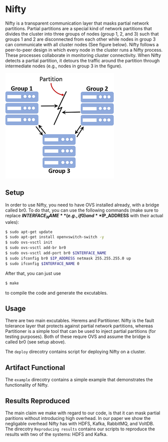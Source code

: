 Nifty
=======

Nifty is a transparent communication layer that masks partial network partitions. Partial partitions are a special kind of network partitions that divides the cluster into three groups of nodes (group 1, 2, and 3) such that groups 1 and 2 are disconnected from each other while nodes in group 3 can communicate with all cluster nodes (See figure below). Nifty follows a peer-to-peer design in which every node in the cluster runs a Nifty process. These processes collaborate in monitoring cluster connectivity. When Nifty detects a partial partition, it detours the traffic around the partition through intermediate nodes (e.g., nodes in group 3 in the figure).

![pnp](pnp.png?raw=true)

Setup
-------

In order to use Nifty, you need to have OVS installed already, with a bridge called br0. To do that, you can use the following commands (make sure to replace **$INTERFACE_NAME** (e.g., if0) and **$IP_ADDRESS** with their actual vales):

```bash
$ sudo apt-get update  
$ sudo apt-get install openvswitch-switch -y  
$ sudo ovs-vsctl init  
$ sudo ovs-vsctl add-br br0  
$ sudo ovs-vsctl add-port br0 $INTERFACE_NAME  
$ sudo ifconfig br0 $IP_ADDRESS netmask 255.255.255.0 up  
$ sudo ifconfig $INTERFACE_NAME 0  
```

After that, you can just use 
```bash
$ make
```
to compile the code and generate the excutables.


Usage
-------
There are two main excutables. Herems and Partitioner. Nifty is the fault tolerance layer that protects against partial network partitions, whereas Partitioner is a simple tool that can be used to inject partial partitions (for testing purposes). Both of these requre OVS and assume the bridge is called br0 (see setup above).

The ```deploy``` direcotry contains script for deploying Nifty on a cluster.


Artifact Functional
-------

The ```example``` direcotry contains a simple example that demonstrates the functionality of Nifty.


Results Reproduced
-------

The main claim we make with regard to our code, is that it can mask partial paritions without introducing high overhead.
In our paper we show the negligable overhead Nifty has with HDFS, Kafka, RabbitMQ, and VoltDB.
The direcotry ```Reproducing results``` contains our scripts to reproduce the results with two of the systems: HDFS and Kafka.
